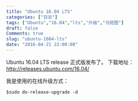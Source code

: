 ```yaml
---
title: "Ubuntu 16.04 LTS"
categories: ["日志"]
tags: ["Ubuntu","16.04","lts","升级","乌班图"]
draft: false
Comments: true
slug: "ubuntu-1604-lts"
date: "2016-04-21 22:00:00"
---
```


Ubuntu 16.04 LTS release 正式版发布了。
下载地址：<a href="http://releases.ubuntu.com/16.04/" target="_blank">http://releases.ubuntu.com/16.04/</a>

我是使用的在线升级方式：

    $sudo do-release-upgrade -d

